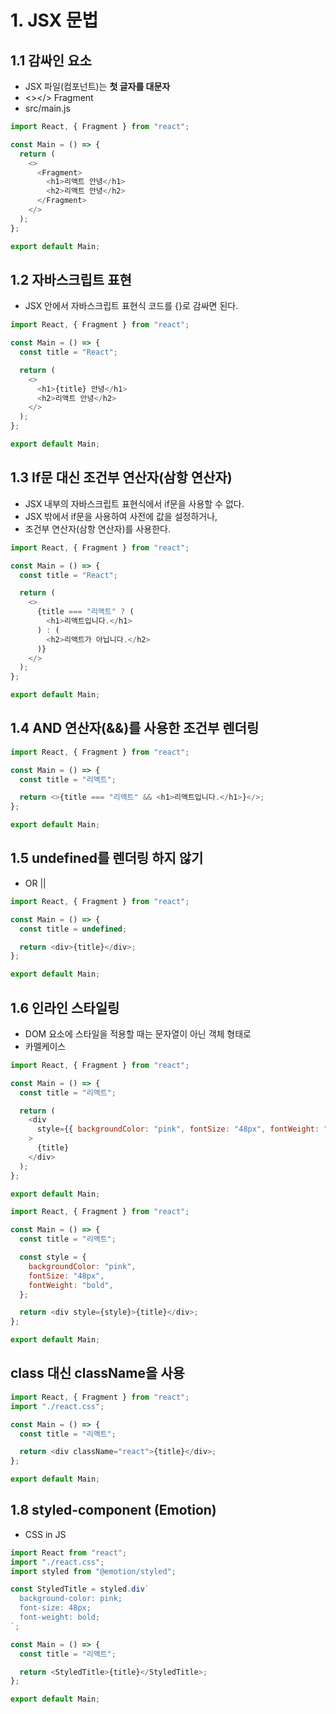 # 1. JSX 문법

## 1.1 감싸인 요소

- JSX 파일(컴포넌트)는 **첫 글자를 대문자**
- <></> Fragment
- src/main.js

```js
import React, { Fragment } from "react";

const Main = () => {
  return (
    <>
      <Fragment>
        <h1>리액트 안녕</h1>
        <h2>리액트 안녕</h2>
      </Fragment>
    </>
  );
};

export default Main;
```

## 1.2 자바스크립트 표현

- JSX 안에서 자바스크립트 표현식 코드를 {}로 감싸면 된다.

```js
import React, { Fragment } from "react";

const Main = () => {
  const title = "React";

  return (
    <>
      <h1>{title} 안녕</h1>
      <h2>리액트 안녕</h2>
    </>
  );
};

export default Main;
```

## 1.3 If문 대신 조건부 연산자(삼항 연산자)

- JSX 내부의 자바스크립트 표현식에서 if문을 사용할 수 없다.
- JSX 밖에서 if문을 사용하여 사전에 값을 설정하거나,
- 조건부 연산자(삼항 연산자)를 사용한다.

```js
import React, { Fragment } from "react";

const Main = () => {
  const title = "React";

  return (
    <>
      {title === "리액트" ? (
        <h1>리액트입니다.</h1>
      ) : (
        <h2>리액트가 아닙니다.</h2>
      )}
    </>
  );
};

export default Main;
```

## 1.4 AND 연산자(&&)를 사용한 조건부 렌더링

```js
import React, { Fragment } from "react";

const Main = () => {
  const title = "리액트";

  return <>{title === "리액트" && <h1>리액트입니다.</h1>}</>;
};

export default Main;
```

## 1.5 undefined를 렌더링 하지 않기

- OR ||

```js
import React, { Fragment } from "react";

const Main = () => {
  const title = undefined;

  return <div>{title}</div>;
};

export default Main;
```

## 1.6 인라인 스타일링

- DOM 요소에 스타일을 적용할 때는 문자열이 아닌 객체 형태로
- 카멜케이스

```js
import React, { Fragment } from "react";

const Main = () => {
  const title = "리액트";

  return (
    <div
      style={{ backgroundColor: "pink", fontSize: "48px", fontWeight: "bold" }}
    >
      {title}
    </div>
  );
};

export default Main;
```

```js
import React, { Fragment } from "react";

const Main = () => {
  const title = "리액트";

  const style = {
    backgroundColor: "pink",
    fontSize: "48px",
    fontWeight: "bold",
  };

  return <div style={style}>{title}</div>;
};

export default Main;
```

## class 대신 className을 사용

```js
import React, { Fragment } from "react";
import "./react.css";

const Main = () => {
  const title = "리액트";

  return <div className="react">{title}</div>;
};

export default Main;
```

## 1.8 styled-component (Emotion)

- CSS in JS

```js
import React from "react";
import "./react.css";
import styled from "@emotion/styled";

const StyledTitle = styled.div`
  background-color: pink;
  font-size: 48px;
  font-weight: bold;
`;

const Main = () => {
  const title = "리액트";

  return <StyledTitle>{title}</StyledTitle>;
};

export default Main;
```
